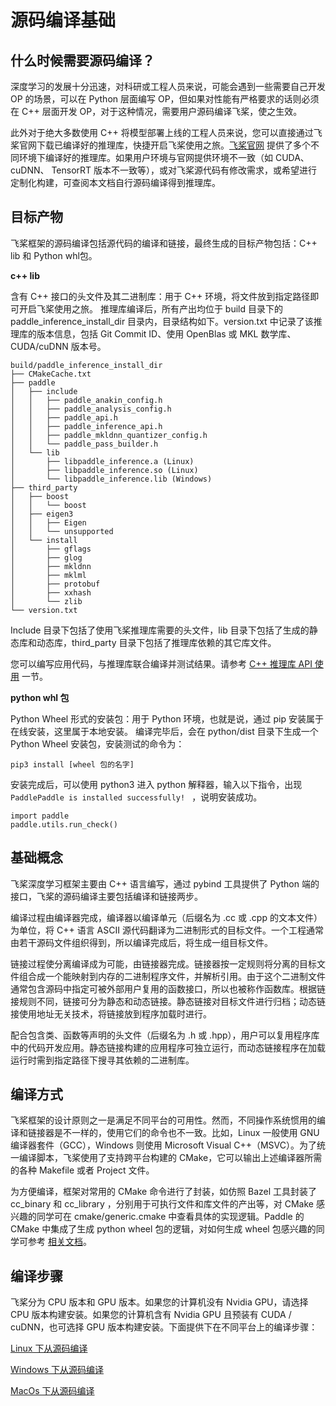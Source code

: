 # 源码编译基础

## 什么时候需要源码编译？

深度学习的发展十分迅速，对科研或工程人员来说，可能会遇到一些需要自己开发 OP 的场景，可以在 Python 层面编写 OP，但如果对性能有严格要求的话则必须在 C++ 层面开发 OP，对于这种情况，需要用户源码编译飞桨，使之生效。

此外对于绝大多数使用 C++ 将模型部署上线的工程人员来说，您可以直接通过飞桨官网下载已编译好的推理库，快捷开启飞桨使用之旅。[飞桨官网](https://www.paddlepaddle.org.cn/documentation/docs/zh/advanced_guide/inference_deployment/inference/build_and_install_lib_cn.html) 提供了多个不同环境下编译好的推理库。如果用户环境与官网提供环境不一致（如 CUDA、 cuDNN、 TensorRT 版本不一致等），或对飞桨源代码有修改需求，或希望进行定制化构建，可查阅本文档自行源码编译得到推理库。

## 目标产物

飞桨框架的源码编译包括源代码的编译和链接，最终生成的目标产物包括：C++ lib 和 Python whl包。

**c++ lib**

含有 C++ 接口的头文件及其二进制库：用于 C++ 环境，将文件放到指定路径即可开启飞桨使用之旅。
推理库编译后，所有产出均位于 build 目录下的 paddle_inference_install_dir 目录内，目录结构如下。version.txt 中记录了该推理库的版本信息，包括 Git Commit ID、使用 OpenBlas 或 MKL 数学库、CUDA/cuDNN 版本号。

```shell
build/paddle_inference_install_dir
├── CMakeCache.txt
├── paddle
│   ├── include
│   │   ├── paddle_anakin_config.h
│   │   ├── paddle_analysis_config.h
│   │   ├── paddle_api.h
│   │   ├── paddle_inference_api.h
│   │   ├── paddle_mkldnn_quantizer_config.h
│   │   └── paddle_pass_builder.h
│   └── lib
│       ├── libpaddle_inference.a (Linux)
│       ├── libpaddle_inference.so (Linux)
│       └── libpaddle_inference.lib (Windows)
├── third_party
│   ├── boost
│   │   └── boost
│   ├── eigen3
│   │   ├── Eigen
│   │   └── unsupported
│   └── install
│       ├── gflags
│       ├── glog
│       ├── mkldnn
│       ├── mklml
│       ├── protobuf
│       ├── xxhash
│       └── zlib
└── version.txt
```

Include 目录下包括了使用飞桨推理库需要的头文件，lib 目录下包括了生成的静态库和动态库，third_party 目录下包括了推理库依赖的其它库文件。

您可以编写应用代码，与推理库联合编译并测试结果。请参考 [C++ 推理库 API 使用](https://www.paddlepaddle.org.cn/documentation/docs/zh/develop/guides/05_inference_deployment/inference/native_infer.html) 一节。

**python whl 包**

Python Wheel 形式的安装包：用于 Python 环境，也就是说，通过 pip 安装属于在线安装，这里属于本地安装。
编译完毕后，会在 python/dist 目录下生成一个 Python Wheel 安装包，安装测试的命令为：

```shell
pip3 install [wheel 包的名字]
```

安装完成后，可以使用 python3 进入 python 解释器，输入以下指令，出现 `PaddlePaddle is installed successfully! ` ，说明安装成功。

```shell
import paddle
paddle.utils.run_check()
```

## 基础概念

飞桨深度学习框架主要由 C++ 语言编写，通过 pybind 工具提供了 Python 端的接口，飞桨的源码编译主要包括编译和链接两步。

编译过程由编译器完成，编译器以编译单元（后缀名为 .cc 或 .cpp 的文本文件）为单位，将 C++ 语言 ASCII 源代码翻译为二进制形式的目标文件。一个工程通常由若干源码文件组织得到，所以编译完成后，将生成一组目标文件。

链接过程使分离编译成为可能，由链接器完成。链接器按一定规则将分离的目标文件组合成一个能映射到内存的二进制程序文件，并解析引用。由于这个二进制文件通常包含源码中指定可被外部用户复用的函数接口，所以也被称作函数库。根据链接规则不同，链接可分为静态和动态链接。静态链接对目标文件进行归档；动态链接使用地址无关技术，将链接放到程序加载时进行。

配合包含类、函数等声明的头文件（后缀名为 .h 或 .hpp），用户可以复用程序库中的代码开发应用。静态链接构建的应用程序可独立运行，而动态链接程序在加载运行时需到指定路径下搜寻其依赖的二进制库。

## 编译方式

飞桨框架的设计原则之一是满足不同平台的可用性。然而，不同操作系统惯用的编译和链接器是不一样的，使用它们的命令也不一致。比如，Linux 一般使用 GNU 编译器套件（GCC），Windows 则使用 Microsoft Visual C++（MSVC）。为了统一编译脚本，飞桨使用了支持跨平台构建的 CMake，它可以输出上述编译器所需的各种 Makefile 或者 Project 文件。

为方便编译，框架对常用的 CMake 命令进行了封装，如仿照 Bazel 工具封装了 cc_binary 和 cc_library ，分别用于可执行文件和库文件的产出等，对 CMake 感兴趣的同学可在 cmake/generic.cmake 中查看具体的实现逻辑。Paddle 的 CMake 中集成了生成 python wheel 包的逻辑，对如何生成 wheel 包感兴趣的同学可参考 [相关文档](https://packaging.python.org/tutorials/packaging-projects/)。


## 编译步骤

飞桨分为 CPU 版本和 GPU 版本。如果您的计算机没有 Nvidia GPU，请选择 CPU 版本构建安装。如果您的计算机含有 Nvidia GPU 且预装有 CUDA / cuDNN，也可选择 GPU 版本构建安装。下面提供下在不同平台上的编译步骤：

[Linux 下从源码编译](source_compile_under_Linux.md)

[Windows 下从源码编译](source_compile_under_Windows.md)

[MacOs 下从源码编译](source_compile_under_MacOS.md)
